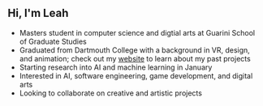 ## Hi, I'm Leah 

- Masters student in computer science and digtial arts at Guarini School of Graduate Studies
- Graduated from Dartmouth College with a background in VR, design, and animation; check out my [website](https://llbranstetter.wixsite.com/leah-branstetter-por) to learn about my past projects
- Starting research into AI and machine learning in January
- Interested in AI, software engineering, game development, and digital arts
- Looking to collaborate on creative and artistic projects

<!--- [Leah's GitHub stats](https://github-readme-stats.vercel.app/api?username=llbranstetter&show_icons=true&theme=merko)--->
